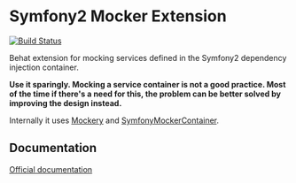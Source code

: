 ﻿Symfony2 Mocker Extension
=========================

[![Build Status](https://travis-ci.org/PolishSymfonyCommunity/Symfony2MockerExtension.svg)](https://travis-ci.org/PolishSymfonyCommunity/Symfony2MockerExtension)

Behat extension for mocking services defined in the Symfony2 dependency
injection container.

**Use it sparingly. Mocking a service container is not a good practice.
Most of the time if there's a need for this,
the problem can be better solved by improving the design instead.**

Internally it uses [Mockery](https://github.com/padraic/mockery) and
[SymfonyMockerContainer](https://github.com/PolishSymfonyCommunity/SymfonyMockerContainer).

## Documentation

[Official documentation](doc/index.rst)
